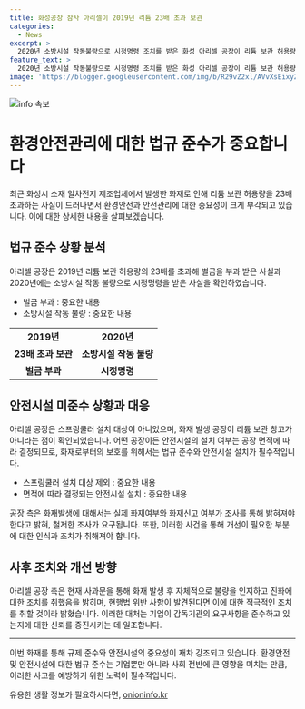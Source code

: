 ```yaml
---
title: 화성공장 참사 아리셀이 2019년 리튬 23배 초과 보관
categories:
  - News
excerpt: >
  2020년 소방시설 작동불량으로 시정명령 조치를 받은 화성 아리셀 공장이 리튬 보관 허용량의 23배를 초과하며 벌금을 부과받은 사실이 드러났다. 소방관들과 구급대원들이 수습하는 사이 인명 피해도 속출했다. 이에 대해 공장 측은 사과문을 내면서 현행법 위반 시 조치를 취할 것을 약속했다. 또한 화재 발생 당시 화재신고도 이루어지지 않았으며, 소방재난본부는 추가 조사를 진행 중이다.
feature_text: >
  2020년 소방시설 작동불량으로 시정명령 조치를 받은 화성 아리셀 공장이 리튬 보관 허용량의 23배를 초과하며 벌금을 부과받은 사실이 드러났다. 소방관들과 구급대원들이 수습하는 사이 인명 피해도 속출했다. 이에 대해 공장 측은 사과문을 내면서 현행법 위반 시 조치를 취할 것을 약속했다. 또한 화재 발생 당시 화재신고도 이루어지지 않았으며, 소방재난본부는 추가 조사를 진행 중이다.
image: 'https://blogger.googleusercontent.com/img/b/R29vZ2xl/AVvXsEixyZcFfHzMRdzZMjFBmAUKJYCLCGyLL1o632UiGVXcaFdKo_bkvkuCioo0uUKlGfBVcT3P84aROyZIXSBEx3Aw5nCQ3pTgDom1WDC4m8eifvWiAmWEEVb4x6G_l8C0QH225ldMjyaFvpxGEBGNO37VmDTDMHGhJPq73UglMfDca1-0aw/s1600/blogspot.png'
---
```


<p><img src="https://blogger.googleusercontent.com/img/b/R29vZ2xl/AVvXsEixyZcFfHzMRdzZMjFBmAUKJYCLCGyLL1o632UiGVXcaFdKo_bkvkuCioo0uUKlGfBVcT3P84aROyZIXSBEx3Aw5nCQ3pTgDom1WDC4m8eifvWiAmWEEVb4x6G_l8C0QH225ldMjyaFvpxGEBGNO37VmDTDMHGhJPq73UglMfDca1-0aw/s1600/blogspot.png" alt="info 속보" /></p>

<h1>환경안전관리에 대한 법규 준수가 중요합니다</h1>

<p data-ke-size="size16">최근 화성시 소재 일차전지 제조업체에서 발생한 화재로 인해 리튬 보관 허용량을 23배 초과하는 사실이 드러나면서 환경안전과 안전관리에 대한 중요성이 크게 부각되고 있습니다. 이에 대한 상세한 내용을 살펴보겠습니다.</p>

<h2 data-ke-size="size26">법규 준수 상황 분석</h2>

<p data-ke-size="size16">아리셀 공장은 2019년 리튬 보관 허용량의 23배를 초과해 벌금을 부과 받은 사실과 2020년에는 소방시설 작동 불량으로 시정명령을 받은 사실을 확인하였습니다.</p>

<ul>
<li>벌금 부과 : 중요한 내용</li>
<li>소방시설 작동 불량 : 중요한 내용</li>
</ul>

<table>
  <tr>
    <td style="text-align: center; height: 17px;"><b>2019년</b></td>
    <td style="text-align: center; height: 17px;"><b>2020년</b></td>
  </tr>
  <tr>
    <td style="text-align: center; height: 17px;"><b>23배 초과 보관</b></td>
    <td style="text-align: center; height: 17px;"><b>소방시설 작동 불량</b></td>
  </tr>
  <tr>
    <td style="text-align: center; height: 17px;"><b>벌금 부과</b></td>
    <td style="text-align: center; height: 17px;"><b>시정명령</b></td>
  </tr>
</table>

<h2 data-ke-size="size26">안전시설 미준수 상황과 대응</h2>

<p data-ke-size="size16">아리셀 공장은 스프링쿨러 설치 대상이 아니었으며, 화재 발생 공장이 리튬 보관 창고가 아니라는 점이 확인되었습니다. 어떤 공장이든 안전시설의 설치 여부는 공장 면적에 따라 결정되므로, 화재로부터의 보호를 위해서는 법규 준수와 안전시설 설치가 필수적입니다. </p>

<ul>
<li>스프링쿨러 설치 대상 제외 : 중요한 내용</li>
<li>면적에 따라 결정되는 안전시설 설치 : 중요한 내용</li>
</ul>

<p data-ke-size="size16">공장 측은 화재발생에 대해서는 실제 화재여부와 화재신고 여부가 조사를 통해 밝혀져야 한다고 밝혀, 철저한 조사가 요구됩니다. 또한, 이러한 사건을 통해 개선이 필요한 부분에 대한 인식과 조치가 취해져야 합니다.</p>

<h2 data-ke-size="size26">사후 조치와 개선 방향</h2>

<p data-ke-size="size16">아리셀 공장 측은 현재 사과문을 통해 화재 발생 후 자체적으로 불량을 인지하고 진화에 대한 조치를 취했음을 밝히며, 현행법 위반 사항이 발견된다면 이에 대한 적극적인 조치를 취할 것이라 밝혔습니다. 이러한 대처는 기업이 감독기관의 요구사항을 준수하고 있는지에 대한 신뢰를 증진시키는 데 일조합니다.</p>

<hr>

<p data-ke-size="size16">이번 화재를 통해 규제 준수와 안전시설의 중요성이 재차 강조되고 있습니다. 환경안전 및 안전시설에 대한 법규 준수는 기업뿐만 아니라 사회 전반에 큰 영향을 미치는 만큼, 이러한 사고를 예방하기 위한 노력이 필수적입니다.</p>
유용한 생활 정보가 필요하시다면, <a href="https://onioninfo.kr" rel="dofollow">onioninfo.kr</a>


